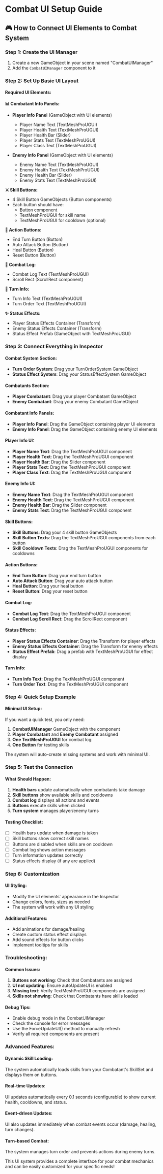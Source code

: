 # Combat UI Setup Guide

## 🎮 **How to Connect UI Elements to Combat System**

### **Step 1: Create the UI Manager**
1. Create a new GameObject in your scene named "CombatUIManager"
2. Add the `CombatUIManager` component to it

### **Step 2: Set Up Basic UI Layout**

#### **Required UI Elements:**

**📊 Combatant Info Panels:**
- **Player Info Panel** (GameObject with UI elements)
  - Player Name Text (TextMeshProUGUI)
  - Player Health Text (TextMeshProUGUI) 
  - Player Health Bar (Slider)
  - Player Stats Text (TextMeshProUGUI)
  - Player Class Text (TextMeshProUGUI)

- **Enemy Info Panel** (GameObject with UI elements)
  - Enemy Name Text (TextMeshProUGUI)
  - Enemy Health Text (TextMeshProUGUI)
  - Enemy Health Bar (Slider)
  - Enemy Stats Text (TextMeshProUGUI)

**⚔️ Skill Buttons:**
- 4 Skill Button GameObjects (Button components)
- Each button should have:
  - Button component
  - TextMeshProUGUI for skill name
  - TextMeshProUGUI for cooldown (optional)

**🎯 Action Buttons:**
- End Turn Button (Button)
- Auto Attack Button (Button)
- Heal Button (Button)
- Reset Button (Button)

**📝 Combat Log:**
- Combat Log Text (TextMeshProUGUI)
- Scroll Rect (ScrollRect component)

**🔄 Turn Info:**
- Turn Info Text (TextMeshProUGUI)
- Turn Order Text (TextMeshProUGUI)

**✨ Status Effects:**
- Player Status Effects Container (Transform)
- Enemy Status Effects Container (Transform)
- Status Effect Prefab (GameObject with TextMeshProUGUI)

### **Step 3: Connect Everything in Inspector**

#### **Combat System Section:**
- **Turn Order System**: Drag your TurnOrderSystem GameObject
- **Status Effect System**: Drag your StatusEffectSystem GameObject

#### **Combatants Section:**
- **Player Combatant**: Drag your player Combatant GameObject
- **Enemy Combatant**: Drag your enemy Combatant GameObject

#### **Combatant Info Panels:**
- **Player Info Panel**: Drag the GameObject containing player UI elements
- **Enemy Info Panel**: Drag the GameObject containing enemy UI elements

#### **Player Info UI:**
- **Player Name Text**: Drag the TextMeshProUGUI component
- **Player Health Text**: Drag the TextMeshProUGUI component
- **Player Health Bar**: Drag the Slider component
- **Player Stats Text**: Drag the TextMeshProUGUI component
- **Player Class Text**: Drag the TextMeshProUGUI component

#### **Enemy Info UI:**
- **Enemy Name Text**: Drag the TextMeshProUGUI component
- **Enemy Health Text**: Drag the TextMeshProUGUI component
- **Enemy Health Bar**: Drag the Slider component
- **Enemy Stats Text**: Drag the TextMeshProUGUI component

#### **Skill Buttons:**
- **Skill Buttons**: Drag your 4 skill button GameObjects
- **Skill Button Texts**: Drag the TextMeshProUGUI components from each button
- **Skill Cooldown Texts**: Drag the TextMeshProUGUI components for cooldowns

#### **Action Buttons:**
- **End Turn Button**: Drag your end turn button
- **Auto Attack Button**: Drag your auto attack button
- **Heal Button**: Drag your heal button
- **Reset Button**: Drag your reset button

#### **Combat Log:**
- **Combat Log Text**: Drag the TextMeshProUGUI component
- **Combat Log Scroll Rect**: Drag the ScrollRect component

#### **Status Effects:**
- **Player Status Effects Container**: Drag the Transform for player effects
- **Enemy Status Effects Container**: Drag the Transform for enemy effects
- **Status Effect Prefab**: Drag a prefab with TextMeshProUGUI for effect display

#### **Turn Info:**
- **Turn Info Text**: Drag the TextMeshProUGUI component
- **Turn Order Text**: Drag the TextMeshProUGUI component

### **Step 4: Quick Setup Example**

#### **Minimal UI Setup:**
If you want a quick test, you only need:

1. **CombatUIManager** GameObject with the component
2. **Player Combatant** and **Enemy Combatant** assigned
3. **One TextMeshProUGUI** for combat log
4. **One Button** for testing skills

The system will auto-create missing systems and work with minimal UI.

### **Step 5: Test the Connection**

#### **What Should Happen:**
1. **Health bars** update automatically when combatants take damage
2. **Skill buttons** show available skills and cooldowns
3. **Combat log** displays all actions and events
4. **Buttons** execute skills when clicked
5. **Turn system** manages player/enemy turns

#### **Testing Checklist:**
- [ ] Health bars update when damage is taken
- [ ] Skill buttons show correct skill names
- [ ] Buttons are disabled when skills are on cooldown
- [ ] Combat log shows action messages
- [ ] Turn information updates correctly
- [ ] Status effects display (if any are applied)

### **Step 6: Customization**

#### **UI Styling:**
- Modify the UI elements' appearance in the Inspector
- Change colors, fonts, sizes as needed
- The system will work with any UI styling

#### **Additional Features:**
- Add animations for damage/healing
- Create custom status effect displays
- Add sound effects for button clicks
- Implement tooltips for skills

### **Troubleshooting:**

#### **Common Issues:**
1. **Buttons not working**: Check that Combatants are assigned
2. **UI not updating**: Ensure autoUpdateUI is enabled
3. **Missing text**: Verify TextMeshProUGUI components are assigned
4. **Skills not showing**: Check that Combatants have skills loaded

#### **Debug Tips:**
- Enable debug mode in the CombatUIManager
- Check the console for error messages
- Use the ForceUpdateUI() method to manually refresh
- Verify all required components are present

### **Advanced Features:**

#### **Dynamic Skill Loading:**
The system automatically loads skills from your Combatant's SkillSet and displays them on buttons.

#### **Real-time Updates:**
UI updates automatically every 0.1 seconds (configurable) to show current health, cooldowns, and status.

#### **Event-driven Updates:**
UI also updates immediately when combat events occur (damage, healing, turn changes).

#### **Turn-based Combat:**
The system manages turn order and prevents actions during enemy turns.

This UI system provides a complete interface for your combat mechanics and can be easily customized for your specific needs! 